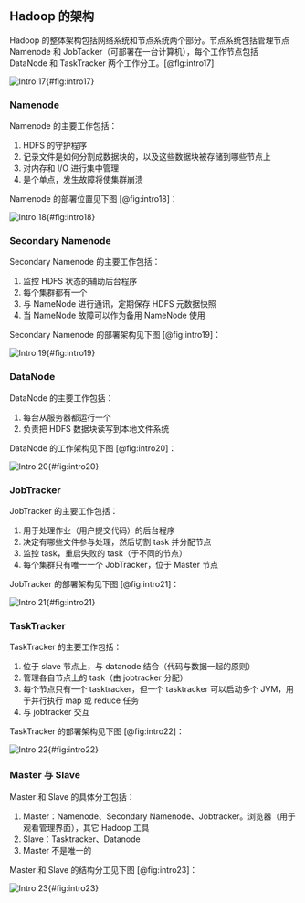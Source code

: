 
## Hadoop 的架构

Hadoop 的整体架构包括网络系统和节点系统两个部分。节点系统包括管理节点 Namenode 和 JobTacker（可部署在一台计算机），每个工作节点包括 DataNode 和 TaskTracker 两个工作分工。[@flg:intro17]

![Intro 17](images/01-intro17.jpg){#fig:intro17}

###  Namenode

Namenode 的主要工作包括：

1. HDFS 的守护程序
2. 记录文件是如何分割成数据块的，以及这些数据块被存储到哪些节点上
3. 对内存和 I/O 进行集中管理
4. 是个单点，发生故障将使集群崩溃

Namenode 的部署位置见下图 [@fig:intro18]：

![Intro 18](images/01-intro18.jpg){#fig:intro18}

### Secondary Namenode

Secondary Namenode 的主要工作包括：

1. 监控 HDFS 状态的辅助后台程序
2. 每个集群都有一个
3. 与 NameNode 进行通讯，定期保存 HDFS 元数据快照
4. 当 NameNode 故障可以作为备用 NameNode 使用

Secondary Namenode 的部署架构见下图 [@fig:intro19]：

![Intro 19](images/01-intro19.jpg){#fig:intro19}

### DataNode

DataNode 的主要工作包括：

1. 每台从服务器都运行一个
2. 负责把 HDFS 数据块读写到本地文件系统

DataNode 的工作架构见下图 [@fig:intro20]：

![Intro 20](images/01-intro20.jpg){#fig:intro20}

### JobTracker

JobTracker 的主要工作包括：

1. 用于处理作业（用户提交代码）的后台程序
2. 决定有哪些文件参与处理，然后切割 task 并分配节点
3. 监控 task，重启失败的 task（于不同的节点）
4. 每个集群只有唯一一个 JobTracker，位于 Master 节点

JobTracker 的部署架构见下图 [@fig:intro21]：

![Intro 21](images/01-intro21.jpg){#fig:intro21}

### TaskTracker

TaskTracker 的主要工作包括：

1. 位于 slave 节点上，与 datanode 结合（代码与数据一起的原则）
2. 管理各自节点上的 task（由 jobtracker 分配）
3. 每个节点只有一个 tasktracker，但一个 tasktracker 可以启动多个 JVM，用于并行执行 map 或 reduce 任务
4. 与 jobtracker 交互

TaskTracker 的部署架构见下图 [@fig:intro22]：

![Intro 22](images/01-intro22.jpg){#fig:intro22}

### Master 与 Slave

Master 和 Slave 的具体分工包括：

1. Master：Namenode、Secondary Namenode、Jobtracker。浏览器（用于观看管理界面），其它 Hadoop 工具
2. Slave：Tasktracker、Datanode
3. Master 不是唯一的

Master 和 Slave 的结构分工见下图 [@fig:intro23]：

![Intro 23](images/01-intro23.jpg){#fig:intro23}

